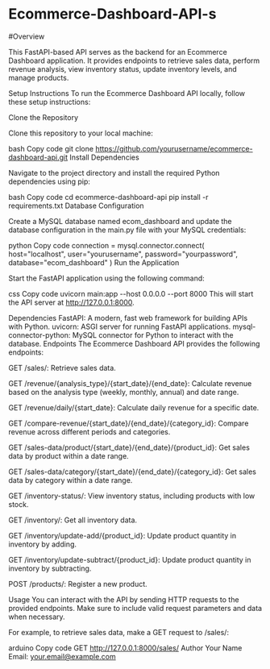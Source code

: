 # Ecommerce-Dashboard-API-s

#Overview

This FastAPI-based API serves as the backend for an Ecommerce Dashboard application. It provides endpoints to retrieve sales data, perform revenue analysis, view inventory status, update inventory levels, and manage products.

Setup Instructions
To run the Ecommerce Dashboard API locally, follow these setup instructions:

Clone the Repository

Clone this repository to your local machine:

bash
Copy code
git clone https://github.com/yourusername/ecommerce-dashboard-api.git
Install Dependencies

Navigate to the project directory and install the required Python dependencies using pip:

bash
Copy code
cd ecommerce-dashboard-api
pip install -r requirements.txt
Database Configuration

Create a MySQL database named ecom_dashboard and update the database configuration in the main.py file with your MySQL credentials:

python
Copy code
connection = mysql.connector.connect(
    host="localhost",
    user="yourusername",
    password="yourpassword",
    database="ecom_dashboard"
)
Run the Application

Start the FastAPI application using the following command:

css
Copy code
uvicorn main:app --host 0.0.0.0 --port 8000
This will start the API server at http://127.0.0.1:8000.

Dependencies
FastAPI: A modern, fast web framework for building APIs with Python.
uvicorn: ASGI server for running FastAPI applications.
mysql-connector-python: MySQL connector for Python to interact with the database.
Endpoints
The Ecommerce Dashboard API provides the following endpoints:

GET /sales/: Retrieve sales data.

GET /revenue/{analysis_type}/{start_date}/{end_date}: Calculate revenue based on the analysis type (weekly, monthly, annual) and date range.

GET /revenue/daily/{start_date}: Calculate daily revenue for a specific date.

GET /compare-revenue/{start_date}/{end_date}/{category_id}: Compare revenue across different periods and categories.

GET /sales-data/product/{start_date}/{end_date}/{product_id}: Get sales data by product within a date range.

GET /sales-data/category/{start_date}/{end_date}/{category_id}: Get sales data by category within a date range.

GET /inventory-status/: View inventory status, including products with low stock.

GET /inventory/: Get all inventory data.

GET /inventory/update-add/{product_id}: Update product quantity in inventory by adding.

GET /inventory/update-subtract/{product_id}: Update product quantity in inventory by subtracting.

POST /products/: Register a new product.

Usage
You can interact with the API by sending HTTP requests to the provided endpoints. Make sure to include valid request parameters and data when necessary.

For example, to retrieve sales data, make a GET request to /sales/:

arduino
Copy code
GET http://127.0.0.1:8000/sales/
Author
Your Name
Email: your.email@example.com
